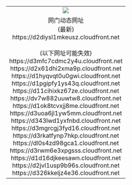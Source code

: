 ﻿<table>
  <tr></tr>
  <tr><td colspan=2 align=center><img src="https://d2diysl1mkeusz.cloudfront.net/Up/oGate.jpg" /></td></tr>
  <tr><td colspan=2 align=center>网门动态网址<br/>(最新)
<br>https://d2diysl1mkeusz.cloudfront.net
<br/><br/>(以下网址可能失效)
<br>https://d3mfc7cdmc2y4u.cloudfront.net
<br>https://d2x61dhi2xma9p.cloudfront.net
<br>https://d1hyqvqt0u0gwi.cloudfront.net
<br>https://d1pgipfy1ys43q.cloudfront.net
<br>https://d11cihixkz67ze.cloudfront.net
<br>https://dv7w882uuwtw8.cloudfront.net
<br>https://d1ok8tcvxjj8me.cloudfront.net
<br>https://d3uoa6jl1yw5mm.cloudfront.net
<br>https://d343lwd1yxfnbd.cloudfront.net
<br>https://d3mgrcgj3fyd16.cloudfront.net
<br>https://d3rkatfynp7hkp.cloudfront.net
<br>https://dl0s4zd98gca1.cloudfront.net
<br>https://d3rwm6e3xpgsss.cloudfront.net
<br>https://d1d16djkeesawn.cloudfront.net
<br>https://d2jvl1usp9b96s.cloudfront.net
<br>https://d326kkeljz4e36.cloudfront.net
    </td>
  </tr>
</table>
